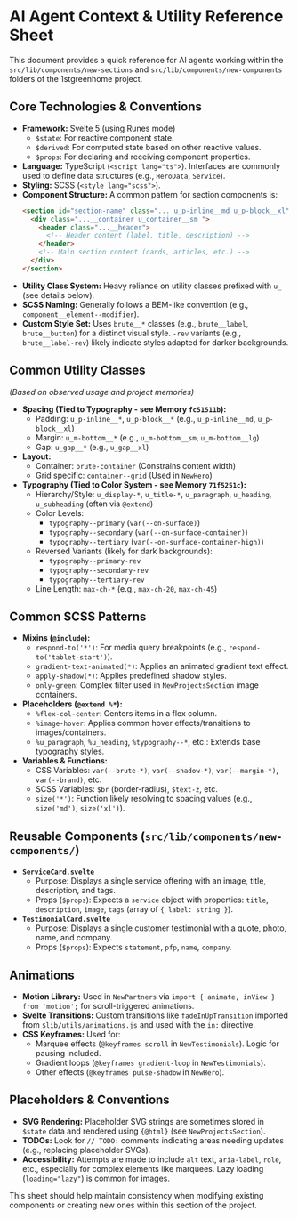 # AI Agent Context & Utility Reference Sheet

This document provides a quick reference for AI agents working within the `src/lib/components/new-sections` and `src/lib/components/new-components` folders of the 1stgreenhome project.

## Core Technologies & Conventions

*   **Framework:** Svelte 5 (using Runes mode)
    *   `$state`: For reactive component state.
    *   `$derived`: For computed state based on other reactive values.
    *   `$props`: For declaring and receiving component properties.
*   **Language:** TypeScript (`<script lang="ts">`). Interfaces are commonly used to define data structures (e.g., `HeroData`, `Service`).
*   **Styling:** SCSS (`<style lang="scss">`).
*   **Component Structure:** A common pattern for section components is:
    ```html
    <section id="section-name" class="... u_p-inline__md u_p-block__xl">
      <div class="...__container u_container__sm ">
        <header class="...__header">
          <!-- Header content (label, title, description) -->
        </header>
        <!-- Main section content (cards, articles, etc.) -->
      </div>
    </section>
    ```
*   **Utility Class System:** Heavy reliance on utility classes prefixed with `u_` (see details below).
*   **SCSS Naming:** Generally follows a BEM-like convention (e.g., `component__element--modifier`).
*   **Custom Style Set:** Uses `brute__*` classes (e.g., `brute__label`, `brute__button`) for a distinct visual style. `-rev` variants (e.g., `brute__label-rev`) likely indicate styles adapted for darker backgrounds.

## Common Utility Classes

*(Based on observed usage and project memories)*

*   **Spacing (Tied to Typography - see Memory `fc51511b`):**
    *   Padding: `u_p-inline__*`, `u_p-block__*` (e.g., `u_p-inline__md`, `u_p-block__xl`)
    *   Margin: `u_m-bottom__*` (e.g., `u_m-bottom__sm`, `u_m-bottom__lg`)
    *   Gap: `u_gap__*` (e.g., `u_gap__xl`)
*   **Layout:**
    *   Container: `brute-container` (Constrains content width)
    *   Grid specific: `container--grid` (Used in `NewHero`)
*   **Typography (Tied to Color System - see Memory `71f5251c`):**
    *   Hierarchy/Style: `u_display-*`, `u_title-*`, `u_paragraph`, `u_heading`, `u_subheading` (often via `@extend`)
    *   Color Levels:
        *   `typography--primary` (`var(--on-surface)`)
        *   `typography--secondary` (`var(--on-surface-container)`)
        *   `typography--tertiary` (`var(--on-surface-container-high)`)
    *   Reversed Variants (likely for dark backgrounds):
        *   `typography--primary-rev`
        *   `typography--secondary-rev`
        *   `typography--tertiary-rev`
    *   Line Length: `max-ch-*` (e.g., `max-ch-20`, `max-ch-45`)

## Common SCSS Patterns

*   **Mixins (`@include`):**
    *   `respond-to('*')`: For media query breakpoints (e.g., `respond-to('tablet-start')`).
    *   `gradient-text-animated(*)`: Applies an animated gradient text effect.
    *   `apply-shadow(*)`: Applies predefined shadow styles.
    *   `only-green`: Complex filter used in `NewProjectsSection` image containers.
*   **Placeholders (`@extend %*`):**
    *   `%flex-col-center`: Centers items in a flex column.
    *   `%image-hover`: Applies common hover effects/transitions to images/containers.
    *   `%u_paragraph`, `%u_heading`, `%typography--*`, etc.: Extends base typography styles.
*   **Variables & Functions:**
    *   CSS Variables: `var(--brute-*)`, `var(--shadow-*)`, `var(--margin-*)`, `var(--brand)`, etc.
    *   SCSS Variables: `$br` (border-radius), `$text-z`, etc.
    *   `size('*')`: Function likely resolving to spacing values (e.g., `size('md')`, `size('xl')`).

## Reusable Components (`src/lib/components/new-components/`)

*   **`ServiceCard.svelte`**
    *   Purpose: Displays a single service offering with an image, title, description, and tags.
    *   Props (`$props`): Expects a `service` object with properties: `title`, `description`, `image`, `tags` (array of `{ label: string }`).
*   **`TestimonialCard.svelte`**
    *   Purpose: Displays a single customer testimonial with a quote, photo, name, and company.
    *   Props (`$props`): Expects `statement`, `pfp`, `name`, `company`.

## Animations

*   **Motion Library:** Used in `NewPartners` via `import { animate, inView } from 'motion';` for scroll-triggered animations.
*   **Svelte Transitions:** Custom transitions like `fadeInUpTransition` imported from `$lib/utils/animations.js` and used with the `in:` directive.
*   **CSS Keyframes:** Used for:
    *   Marquee effects (`@keyframes scroll` in `NewTestimonials`). Logic for pausing included.
    *   Gradient loops (`@keyframes gradient-loop` in `NewTestimonials`).
    *   Other effects (`@keyframes pulse-shadow` in `NewHero`).

## Placeholders & Conventions

*   **SVG Rendering:** Placeholder SVG strings are sometimes stored in `$state` data and rendered using `{@html}` (see `NewProjectsSection`).
*   **TODOs:** Look for `// TODO:` comments indicating areas needing updates (e.g., replacing placeholder SVGs).
*   **Accessibility:** Attempts are made to include `alt` text, `aria-label`, `role`, etc., especially for complex elements like marquees. Lazy loading (`loading="lazy"`) is common for images.

This sheet should help maintain consistency when modifying existing components or creating new ones within this section of the project.
